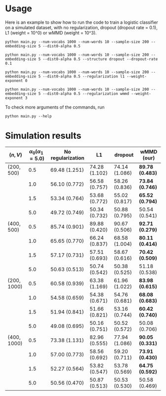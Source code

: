# Usage

Here is an example to show how to run the code to train a logistic classifier on a simulated dataset, with no regularization, dropout (dropout rate = 0.1), L1 (weight = 10^0) or wMMD (weight = 10^3).

```shell
python main.py --num-vocabs 1000 --num-words 10 --sample-size 200 --embedding-size 5 --dist0-alpha 0.5
```
```shell
python main.py --num-vocabs 1000 --num-words 10 --sample-size 200 --embedding-size 5 --dist0-alpha 0.5 --structure dropout --dropout-rate 0.1
```
```shell
python main.py --num-vocabs 1000 --num-words 10 --sample-size 200 --embedding-size 5 --dist0-alpha 0.5 --regularization l1 --weight-exponent 0
```
```shell
python main.py --num-vocabs 1000 --num-words 10 --sample-size 200 --embedding-size 5 --dist0-alpha 0.5 --regularization wmmd --weight-exponent 3
```

To check more arguments of the commands, run
```shell
python main.py --help
```

# Simulation results

| $(n, V)$    | $\alpha_0 (\alpha_1 = 5.0)$ | No regularization | L1            | dropout       | wMMD (our)          |
|-------------|-----------------------------|-------------------|---------------|---------------|------------------------|
| (200, 500)  | $0.5$                       | 69.48 (1.251)     | 74.28 (1.102) | 74.14 (1.086) | **89.78 (0.483)** |
|             | $1.0$                       | 56.10 (0.772)     | 56.58 (0.757) | 58.26 (0.836) | **73.84 (0.746)** |
|             | $1.5$                       | 53.34 (0.764)     | 53.68 (0.772) | 55.02 (0.817) | **65.52 (0.794)** |
|             | $5.0$                       | 49.72 (0.749)     | 50.34 (0.732) | 50.88 (0.795) | 50.54 (0.541)          |
| (400, 500)  | $0.5$                       | 85.74 (0.901)     | 89.88 (0.420) | 90.67 (0.506) | **92.71 (0.279)** |
|             | $1.0$                       | 65.65 (0.770)     | 66.24 (0.837) | 68.58 (1.004) | **80.11 (0.414)** |
|             | $1.5$                       | 57.17 (0.731)     | 57.51 (0.693) | 58.67 (0.616) | **70.42 (0.509)** |
|             | $5.0$                       | 50.63 (0.513)     | 50.74 (0.542) | 50.38 (0.525) | 51.18 (0.538)          |
| (200, 1000) | $0.5$                       | 60.58 (0.939)     | 63.38 (1.169) | 61.96 (1.022) | **83.98 (0.615)** |
|             | $1.0$                       | 54.58 (0.659)     | 54.38 (0.671) | 54.76 (0.681) | **68.08 (0.683)** |
|             | $1.5$                       | 51.94 (0.841)     | 51.66 (0.821) | 53.16 (0.744) | **60.42 (0.740)** |
|             | $5.0$                       | 49.08 (0.695)     | 50.16 (0.751) | 50.52 (0.572) | 50.08 (0.706)          |
| (400, 1000) | $0.5$                       | 73.38 (1.131)     | 82.96 (0.555) | 77.94 (1.086) | **90.05 (0.331)** |
|             | $1.0$                       | 57.00 (0.773)     | 58.56 (0.692) | 59.20 (0.711) | **73.91 (0.430)** |
|             | $1.5$                       | 52.27 (0.564)     | 53.82 (0.547) | 53.78 (0.569) | **64.75 (0.592)** |
|             | $5.0$                       | 50.56 (0.470)     | 50.87 (0.513) | 50.53 (0.530) | 50.58 (0.469)          |
